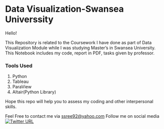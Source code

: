 # Data Visualization-Swansea Universsity

Hello!

This Repository is related to the Coursework I have done as part of Data Visualization Module while I was studying Master’s in Swansea University. This Notebook includes my code, report in PDF, tasks given by professor.


### Tools Used

1.	Python
2.	Tableau
3.	ParaView
4.	Altair(Python Library)

Hope this repo will help you to assess my coding and other interpersonal skills.

Feel Free to contact me via ssree92@yahoo.com
Follow me on social media 
[![Twitter URL](https://img.shields.io/twitter/url/https/twitter.com/SowmyaSreeB.svg?style=social&label=Follow%20%40SowmyaSreeB)](https://twitter.com/SowmyaSreeB)
